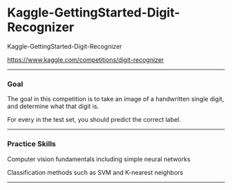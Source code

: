 # Kaggle-GettingStarted-Digit-Recognizer
Kaggle-GettingStarted-Digit-Recognizer

https://www.kaggle.com/competitions/digit-recognizer


-----

### Goal
The goal in this competition is to take an image of a handwritten single digit, and determine what that digit is.

For every in the test set, you should predict the correct label.

-----

### Practice Skills
Computer vision fundamentals including simple neural networks

Classification methods such as SVM and K-nearest neighbors


-----
